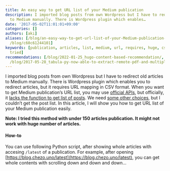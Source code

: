 ```yaml
---
title: An easy way to get URL list of your Medium publication
description: I imported blog posts from own Wordpress but I have to redirect old articles
  to Medium manually. There is Wordpress plugin which enables…
date: '2017-05-02T11:01:01+09:00'
categories: []
authors: [aki]
aliases: [/blog/an-easy-way-to-get-url-list-of-your-Medium-publication-c60c61244101,
  /blog/c60c61244101]
keywords: [publication, articles, list, medium, url, requires, huge, csv, contents,
  tried]
recommendations: [/blog/2022-01-25_hugo-content-based-recommendation/, /blog/2016-12-01_text-to-speech-based-on-deep-learning-for-web-site-using-amazon-polly-and-ruby-adc1923212cb/,
  /blog/2017-05-28_tabula-py-now-able-to-extract-remote-pdf-and-multiple-tables-at-once-6108e24ac07c/]
---
```


I imported blog posts from own Wordpress but I have to redirect old articles to Medium manually. There is Wordpress plugin which enables you to redirect articles, but it requires URL mapping in CSV format. When you want to get Medium publication’s URL list, you may use [official APIs](https://github.com/Medium/medium-api-docs), but officially, it [lacks the function to get list of posts](https://github.com/Medium/medium-api-docs/issues/30). We need [some other choices](https://github.com/enginebai/PyMedium), but I couldn’t get the post list. In this article, I will show you how to get URL list of your Medium publication easily.

**Note: I tried this method with under 150 articles publication. It might not work with huge number of articles.**

#### How-to

You can use following Python script, after showing whole articles with accesing `/latest` of a publication. For example, after opening [https://blog.chezo.uno/latest](https://blog.chezo.uno/latest), you can get whole contents with scrolling down and down and down…
